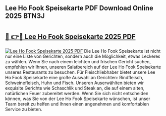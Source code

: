 ## Lee Ho Fook Speisekarte PDF Download Online 2025 BTN3J

# <h2><a href="http://gc8806.nevu.top/?p=Lee+Ho+Fook+Speisekarte">🔗 👉🔴 Lee Ho Fook Speisekarte 2025 PDF</a></h2>

[![Lee Ho Fook Speisekarte 2025 PDF](https://i.imgur.com/dBaPXMq.png)](http://gc8806.nevu.top/?p=Lee+Ho+Fook+Speisekarte)
Die Lee Ho Fook Speisekarte ist nicht nur eine Liste von Gerichten, sondern auch die Möglichkeit, etwas Leckeres zu wählen. Wenn Sie nach einem leichten und frischen Gericht suchen, empfehlen wir Ihnen, unseren Salatbereich auf der Lee Ho Fook Speisekarte unseres Restaurants zu besuchen. Für Fleischliebhaber bietet unsere Lee Ho Fook Speisekarte eine große Auswahl an Gerichten: Rindfleisch, Schweinefleisch, Huhn und Fisch. Unseren Auserwählten bieten wir exquisite Gerichte wie Schaschlik und Steak an, die auf einem alten, natürlichen Feuer zubereitet werden. Wenn Sie sich nicht entscheiden können, was Sie von der Lee Ho Fook Speisekarte wünschen, ist unser Team bereit zu helfen und Ihnen einen angenehmen und komfortablen Service zu bieten.

